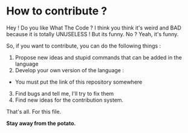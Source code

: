 # How to contribute ?

Hey ! Do you like What The Code ?
I think you think it's weird and BAD because it is totally UNUSELESS !
But its funny.
No ?
Yeah, it's funny.

So, if you want to contribute, you can do the following things :
1. Propose new ideas and stupid commands that can be added in the language
2. Develop your own version of the language :
* You must put the link of this repository somewhere
3. Find bugs and tell me, I'll try to fix them
4. Find new ideas for the contribution system.

That's all.
For this file.

**Stay away from the potato.**
